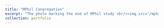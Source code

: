 ```yaml
---
title: "MPhil Congregation"
excerpt: "The photo marking the end of MPhil study <br/><img src='/mphil1.jpeg'>"
collection: portfolio
---
```



